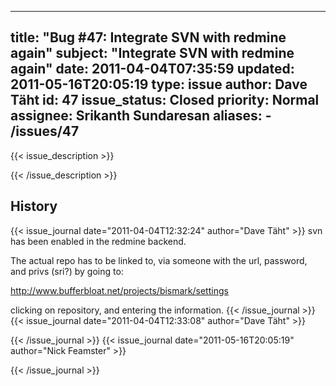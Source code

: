
---
title: "Bug #47: Integrate SVN with redmine again"
subject: "Integrate SVN with redmine again"
date: 2011-04-04T07:35:59
updated: 2011-05-16T20:05:19
type: issue
author: Dave Täht
id: 47
issue_status: Closed
priority: Normal
assignee: Srikanth Sundaresan
aliases:
    - /issues/47
---

{{< issue_description >}}



{{< /issue_description >}}

## History
{{< issue_journal date="2011-04-04T12:32:24" author="Dave Täht" >}}
svn has been enabled in the redmine backend.

The actual repo has to be linked to, via someone with the url,
password,\
and privs (sri?) by going to:

http://www.bufferbloat.net/projects/bismark/settings

clicking on repository, and entering the information.
{{< /issue_journal >}}
{{< issue_journal date="2011-04-04T12:33:08" author="Dave Täht" >}}

{{< /issue_journal >}}
{{< issue_journal date="2011-05-16T20:05:19" author="Nick Feamster" >}}

{{< /issue_journal >}}

